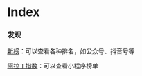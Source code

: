 # Index

### 发现

[新榜](https://www.newrank.cn/)：可以查看各种排名，如公众号、抖音号等

[阿拉丁指数](http://www.aldzs.com/)：可以查看小程序榜单

